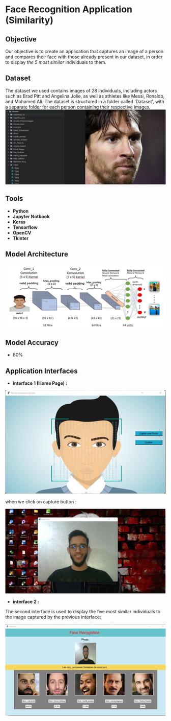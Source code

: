 # Face Recognition Application (Similarity)
## Objective
Our objective is to create an application that captures an image of a person and compares their face with those already present in our dataset, in order to display *the 5 most similar* individuals to them.

## Dataset
The dataset we used contains images of 28 individuals, including actors such as Brad Pitt and Angelina Jolie, as well as athletes like Messi, Ronaldo, and Mohamed Ali. The dataset is structured in a folder called 'Dataset', with a separate folder for each person containing their respective images.
![](https://github.com/elanssariyassine/Face-Recognition-App-Deep-Learning-Neural-network-CNN-/blob/main/Dataset.png)

## Tools
* **Python**
* **Jupyter Notbook**
* **Keras**
* **Tensorflow**
* **OpenCV**
* **Tkinter**

## Model Architecture
![](https://github.com/elanssariyassine/Face-Recognition-App-Deep-Learning-Neural-network-CNN-/blob/main/Architecture.png)

## Model Accuracy
- 80%

## Application Interfaces

- **interface 1 (Home Page) :**
  
![](https://github.com/elanssariyassine/Face-Recognition-App-Deep-Learning-Neural-network-CNN-/blob/main/reconnaissance%20de%20visage/App.png)

when we click on capture button :

![](https://github.com/elanssariyassine/Face-Recognition-App-Deep-Learning-Neural-network-CNN-/blob/main/reconnaissance%20de%20visage/app%20test.png)

- **interface 2 :**
  
The second interface is used to display the five most similar individuals to the image captured by the previous interface:

![](https://github.com/elanssariyassine/Face-Recognition-App-Deep-Learning-Neural-network-CNN-/blob/main/reconnaissance%20de%20visage/app%20result.png)
